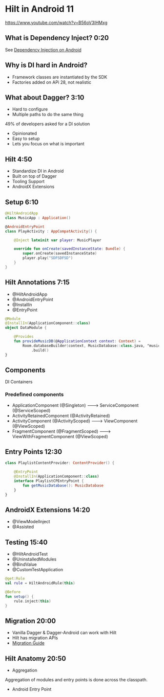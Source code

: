 # Hilt in Android 11

<https://www.youtube.com/watch?v=B56oV3IHMxg>

## What is Dependency Inject? 0:20

See [Dependency Injection on Android](https://youtu.be/o-ins1nvbDg)

## Why is DI hard in Android?

- Framework classes are instantiated by the SDK
- Factories added on APi 28, not realistic

## What about Dagger? 3:10

- Hard to configure
- Multiple paths to do the same thing

49% of developers asked for a DI solution

- Opinionated
- Easy to setup
- Lets you focus on what is important

## Hilt 4:50

- Standardize DI in Android
- Built on top of Dagger
- Tooling Support
- AndroidX Extensions

## Setup 6:10

```kotlin
@HiltAndroidApp
class MusicApp : Application()

@AndroidEntryPoint
class PlayActivity : AppCompatActivity() {

    @Inject lateinit var player: MusicPlayer

    override fun onCreate(savedInstanceState: Bundle) {
        super.onCreate(savedInstanceState)
        player.play("SDFSDFSD")
    }
}
```

## Hilt Annotations 7:15

- @HiltAndroidApp
- @AndroidEntryPoint
- @InstallIn
- @EntryPoint

```kotlin
@Module
@InstallIn(ApplicationComponent::class)
object DataModule {

    @Provides
    fun provideMusicDB(@ApplicationContext context: Context) =
        Room.databaseBuilder(context, MusicDatabase::class.java, "music.db")
            .build()
}
```

## Components

DI Containers

### Predefined components

- ApplicationComponent (@Singleton) ---> ServiceComponent (@ServiceScoped)
- ActivityRetainedComponent (@ActivityRetained)
- ActivityComponent (@ActivityScoped) ---> ViewComponent (@ViewScoped)
- FragmentComponent (@FragmentScoped) ---> ViewWithFragmentComponent (@ViewScoped)

## Entry Points 12:30

```kotlin
class PlaylistContentProvider: ContentProvider() {

    @EntryPoint
    @InstallIn(ApplicationComponent::class)
    interface PlaylistCPEntryPoint {
        fun getMusicDatabase(): MusicDatabase
    }
}
```

## AndroidX Extensions 14:20

- @ViewModelInject
- @Assisted

## Testing 15:40

- @HiltAndroidTest
- @UninstalledModules
- @BindValue
- @CustomTestApplication

```kotlin
@get:Rule
val rule = HiltAndroidRule(this)

@Before
fun setup() {
    rule.inject(this)
}
```

## Migration 20:00

- Vanilla Dagger & Dagger-Android can work with Hilt
- Hilt has migration APIs
- [Migration Guide](https://dagger.dev/hilt/migration-guide)

## Hilt Anatomy 20:50

- Aggregation

Aggregation of modules and entry points is done across the classpath.

- Android Entry Point
